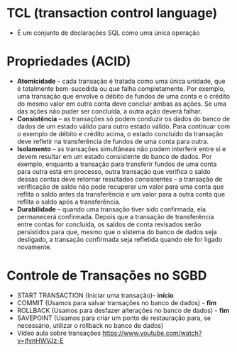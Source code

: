 # TCL (transaction control language)
- É um conjunto de declarações SQL como uma única operação
# Propriedades (ACID)
- <b>Atomicidade</b> – cada transação é tratada como uma única unidade, que é totalmente bem-sucedida ou que falha completamente. Por exemplo, uma transação que envolve o débito de fundos de uma conta e o crédito do mesmo valor em outra conta deve concluir ambas as ações. Se uma das ações não puder ser concluída, a outra ação deverá falhar.
- <b>Consistência</b> – as transações só podem conduzir os dados do banco de dados de um estado válido para outro estado válido. Para continuar com o exemplo de débito e crédito acima, o estado concluído da transação deve refletir na transferência de fundos de uma conta para outra.
- <b>Isolamento</b> – as transações simultâneas não podem interferir entre si e devem resultar em um estado consistente do banco de dados. Por exemplo, enquanto a transação para transferir fundos de uma conta para outra está em processo, outra transação que verifica o saldo dessas contas deve retornar resultados consistentes – a transação de verificação de saldo não pode recuperar um valor para uma conta que reflita o saldo antes da transferência e um valor para a outra conta que reflita o saldo após a transferência.
- <b>Durabilidade</b> – quando uma transação tiver sido confirmada, ela permanecerá confirmada. Depois que a transação de transferência entre contas for concluída, os saldos de conta revisados serão persistidos para que, mesmo que o sistema do banco de dados seja desligado, a transação confirmada seja refletida quando ele for ligado novamente.
# Controle de Transações no SGBD
- START TRANSACTION (Iniciar uma transação)- <b>início</b>
- COMMIT (Usamos para salvar transações no banco de dados) - <b>fim</b>
- ROLLBACK (Usamos para desfazer alterações no banco de dados) - <b>fim</b>
- SAVEPOINT (Usamos para criar um ponto de restauração para, se necessário, utilizar o rollback no banco de dados)
- Vídeo aula sobre transações https://www.youtube.com/watch?v=jfvnHWVJz-E